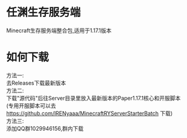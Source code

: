 # 任渊生存服务端
Minecraft生存服务端整合包,适用于1.17.1版本
# 如何下载
方法一:<br>
去Releases下载最新版本<br>
方法二:<br>
下载"源代码"后往Server目录里放入最新版本的Paper1.17.1核心和开服脚本<br>
(专用开服脚本可以去 https://github.com/lRENyaaa/MinecraftRYServerStarterBatch 下载)<br>
方法三:<br>
添加QQ群1029946156,群内下载
